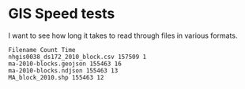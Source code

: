 # GIS Speed tests

I want to see how long it takes to read through files in various formats.

    Filename Count Time
    nhgis0038_ds172_2010_block.csv 157509 1
    ma-2010-blocks.geojson 155463 16
    ma-2010-blocks.ndjson 155463 13
    MA_block_2010.shp 155463 12
